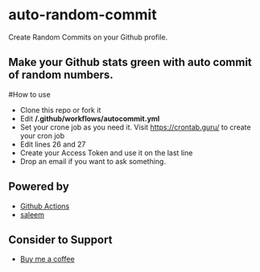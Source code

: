 # auto-random-commit
Create Random Commits on your Github profile.

## Make your Github stats green with auto commit of random numbers.

#How to use
- Clone this repo or fork it
- Edit **/.github/workflows/autocommit.yml**
- Set your crone job as you need it. Visit https://crontab.guru/ to create your cron job
- Edit lines 26 and 27
- Create your Access Token and use it on the last line
- Drop an email if you want to ask something.

## Powered by

- [Github Actions](https://github.com/features/actions)
- [saleem](https://saleem.pk)

## Consider to Support

- [Buy me a coffee](https://www.buymeacoffee.com/saleem.coder)

